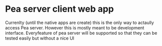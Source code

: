 # Pea server client web app

Currenlty (until the native apps are create) this is the only way to actaully access Pea server. However this is mostly meant to be development interface. Everyfeature of pea server will be supported so that they can be tested easily but without a nice UI
